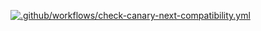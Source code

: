 [![.github/workflows/check-canary-next-compatibility.yml](https://github.com/aramikuto/next-build-stats/actions/workflows/check-canary-next-compatibility.yml/badge.svg)](https://github.com/aramikuto/next-build-stats/actions/workflows/check-canary-next-compatibility.yml)
